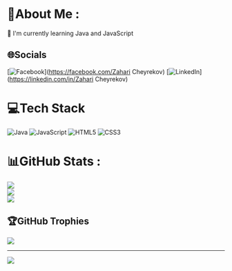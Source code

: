 # 💫About Me :
🌱 I'm currently learning Java and JavaScript

## 🌐Socials
[![Facebook](https://img.shields.io/badge/Facebook-%231877F2.svg?logo=Facebook&logoColor=white)](https://facebook.com/Zahari Cheyrekov) [![LinkedIn](https://img.shields.io/badge/LinkedIn-%230077B5.svg?logo=linkedin&logoColor=white)](https://linkedin.com/in/Zahari Cheyrekov) 

# 💻Tech Stack
![Java](https://img.shields.io/badge/java-%23ED8B00.svg?style=for-the-badge&logo=java&logoColor=white) ![JavaScript](https://img.shields.io/badge/javascript-%23323330.svg?style=for-the-badge&logo=javascript&logoColor=%23F7DF1E) ![HTML5](https://img.shields.io/badge/html5-%23E34F26.svg?style=for-the-badge&logo=html5&logoColor=white) ![CSS3](https://img.shields.io/badge/css3-%231572B6.svg?style=for-the-badge&logo=css3&logoColor=white)
# 📊GitHub Stats :
![](https://github-readme-stats.vercel.app/api?username=ZahariCheyrekov&theme=default&hide_border=true&include_all_commits=false&count_private=false)<br/>
![](https://github-readme-streak-stats.herokuapp.com/?user=ZahariCheyrekov&theme=default&hide_border=true)<br/>
![](https://github-readme-stats.vercel.app/api/top-langs/?username=ZahariCheyrekov&theme=default&hide_border=true&include_all_commits=false&count_private=false&layout=compact)

## 🏆GitHub Trophies
![](https://github-profile-trophy.vercel.app/?username=ZahariCheyrekov&theme=flat&no-frame=false&no-bg=false&margin-w=4)

---
[![](https://visitcount.itsvg.in/api?id=ZahariCheyrekov&icon=5&color=12)](https://visitcount.itsvg.in)
